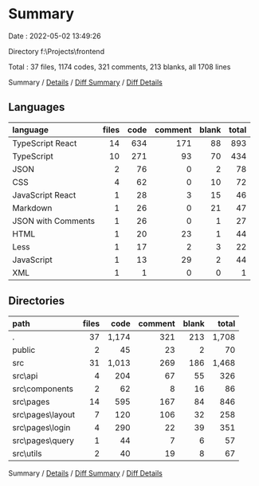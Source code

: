 # Summary

Date : 2022-05-02 13:49:26

Directory f:\Projects\frontend

Total : 37 files,  1174 codes, 321 comments, 213 blanks, all 1708 lines

Summary / [Details](details.md) / [Diff Summary](diff.md) / [Diff Details](diff-details.md)

## Languages
| language | files | code | comment | blank | total |
| :--- | ---: | ---: | ---: | ---: | ---: |
| TypeScript React | 14 | 634 | 171 | 88 | 893 |
| TypeScript | 10 | 271 | 93 | 70 | 434 |
| JSON | 2 | 76 | 0 | 2 | 78 |
| CSS | 4 | 62 | 0 | 10 | 72 |
| JavaScript React | 1 | 28 | 3 | 15 | 46 |
| Markdown | 1 | 26 | 0 | 21 | 47 |
| JSON with Comments | 1 | 26 | 0 | 1 | 27 |
| HTML | 1 | 20 | 23 | 1 | 44 |
| Less | 1 | 17 | 2 | 3 | 22 |
| JavaScript | 1 | 13 | 29 | 2 | 44 |
| XML | 1 | 1 | 0 | 0 | 1 |

## Directories
| path | files | code | comment | blank | total |
| :--- | ---: | ---: | ---: | ---: | ---: |
| . | 37 | 1,174 | 321 | 213 | 1,708 |
| public | 2 | 45 | 23 | 2 | 70 |
| src | 31 | 1,013 | 269 | 186 | 1,468 |
| src\api | 4 | 204 | 67 | 55 | 326 |
| src\components | 2 | 62 | 8 | 16 | 86 |
| src\pages | 14 | 595 | 167 | 84 | 846 |
| src\pages\layout | 7 | 120 | 106 | 32 | 258 |
| src\pages\login | 4 | 290 | 22 | 39 | 351 |
| src\pages\query | 1 | 44 | 7 | 6 | 57 |
| src\utils | 2 | 40 | 19 | 8 | 67 |

Summary / [Details](details.md) / [Diff Summary](diff.md) / [Diff Details](diff-details.md)